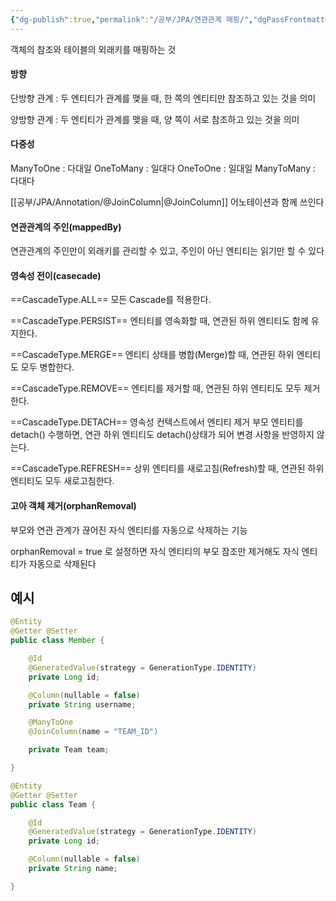 ```yaml
---
{"dg-publish":true,"permalink":"/공부/JPA/연관관계 매핑/","dgPassFrontmatter":true}
---
```


객체의 참조와 테이블의 외래키를 매핑하는 것

#### 방향
단방향 관계 : 두 엔티티가 관계를 맺을 때, 한 쪽의 엔티티만 참조하고 있는 것을 의미

양방향 관계 : 두 엔티티가 관계를 맺을 때, 양 쪽이 서로 참조하고 있는 것을 의미

#### 다중성
ManyToOne : 다대일
OneToMany : 일대다
OneToOne : 일대일
ManyToMany : 다대다

[[공부/JPA/Annotation/@JoinColumn\|@JoinColumn]] 어노테이션과 함께 쓰인다

#### 연관관계의 주인(mappedBy)
연관관계의 주인만이 외래키를 관리할 수 있고, 주인이 아닌 엔티티는 읽기만 할 수 있다

#### 영속성 전이(casecade)
==CascadeType.ALL==
모든 Cascade를 적용한다.

==CascadeType.PERSIST==
엔티티를 영속화할 때, 연관된 하위 엔티티도 함께 유지한다.

==CascadeType.MERGE==
엔티티 상태를 병합(Merge)할 때, 연관된 하위 엔티티도 모두 병합한다.

==CascadeType.REMOVE==
엔티티를 제거할 때, 연관된 하위 엔티티도 모두 제거한다.

==CascadeType.DETACH==
영속성 컨텍스트에서 엔티티 제거
부모 엔티티를 detach() 수행하면, 연관 하위 엔티티도 detach()상태가 되어 변경 사항을 반영하지 않는다.

==CascadeType.REFRESH==
상위 엔티티를 새로고침(Refresh)할 때, 연관된 하위 엔티티도 모두 새로고침한다.

#### 고아 객체 제거(orphanRemoval)
부모와 연관 관계가 끊어진 자식 엔티티를 자동으로 삭제하는 기능

orphanRemoval = true 로 설정하면 자식 엔티티의 부모 잠조만 제거해도 자식 엔티티가 자동으로 삭제된다

## 예시
````java
@Entity
@Getter @Setter
public class Member {

    @Id
    @GeneratedValue(strategy = GenerationType.IDENTITY)
    private Long id;

    @Column(nullable = false)
    private String username;

    @ManyToOne
    @JoinColumn(name = "TEAM_ID")

    private Team team;

}
````

````java
@Entity
@Getter @Setter
public class Team {

    @Id
    @GeneratedValue(strategy = GenerationType.IDENTITY)
    private Long id;

    @Column(nullable = false)
    private String name;

}
````
